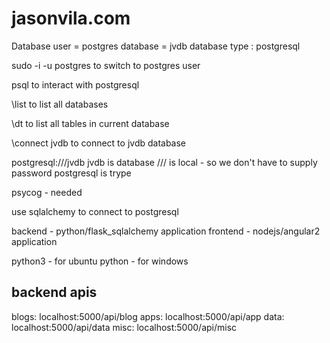 # jasonvila.com

Database
user = postgres
database = jvdb
database type : postgresql

sudo -i -u postgres
to switch to postgres user

psql
to interact with postgresql

\list
to list all databases

\dt
to list all tables in current database

\connect jvdb
to connect to jvdb database

postgresql:///jvdb
jvdb is database
/// is local - so we don't have to supply password
postgresql is trype

psycog - needed

use sqlalchemy to connect to postgresql

backend - python/flask_sqlalchemy application
frontend - nodejs/angular2 application

python3 - for ubuntu
python - for windows

backend apis
------------

blogs: localhost:5000/api/blog
apps: localhost:5000/api/app
data: localhost:5000/api/data
misc: localhost:5000/api/misc